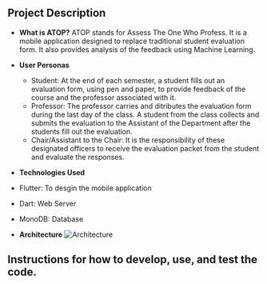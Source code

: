 ## Project Description

* **What is ATOP?** 
ATOP stands for Assess The One Who Profess. It is a mobile application designed to replace traditional student evaluation form. It also provides analysis of the feedback using Machine Learning.

* **User Personas**
  * Student: At the end of each semester, a student fills out an evaluation form, using pen and paper, to provide feedback of the course and the professor associated with it.
  * Professor: The professor carries and ditributes the evaluation form during the last day of the class. A student from the class collects and submits the evaluation to the Assistant of the Department after the students fill out the evaluation.
  * Chair/Assistant to the Chair: It is the responsibility of these designated officers to receive the evaluation packet from the student and evaluate the responses.

* **Technologies Used**
 * Flutter: To desgin the mobile application
 * Dart: Web Server
 * MonoDB: Database

* **Architecture** 
![Architecture](https://github.com/shrutijain18/ATOP/blob/master/Images/Architecture.png)

## Instructions for how to develop, use, and test the code.
